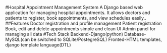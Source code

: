 #Hospital Appointment Management System
A Django based web application for managing hospital appointments.
It allows doctors and patients to register, book appointments, and view schedules easily..
##Features
Doctor registration and profile management
Patient registration
Book, edit and delete appointments
simple and clean UI
Admin panel for managing all data
#Tech Stack
Backend-Django(python)
Database-MySQL(can be switched to SQLite/PostegreSQL)
Fronted-HTML templates, django template language(DTL)
